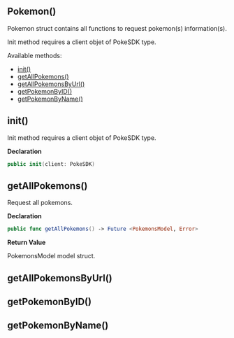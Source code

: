 ## Pokemon()

Pokemon struct contains all functions to request pokemon(s) information(s).

Init method requires a client objet of PokeSDK type. 

Available methods: 

- [init()](#init)
- [getAllPokemons()](#getAllPokemons)
- [getAllPokemonsByUrl()](#getAllPokemonsByUrl)
- [getPokemonByID()](#getPokemonByID)
- [getPokemonByName()](#getPokemonByName)


## init()

Init method requires a client objet of PokeSDK type.

**Declaration**
```swift
public init(client: PokeSDK)
```

## getAllPokemons()

Request all pokemons.

**Declaration**
```swift
public func getAllPokemons() -> Future <PokemonsModel, Error>
```

**Return Value**

PokemonsModel model struct. 

## getAllPokemonsByUrl()


## getPokemonByID()


## getPokemonByName()
